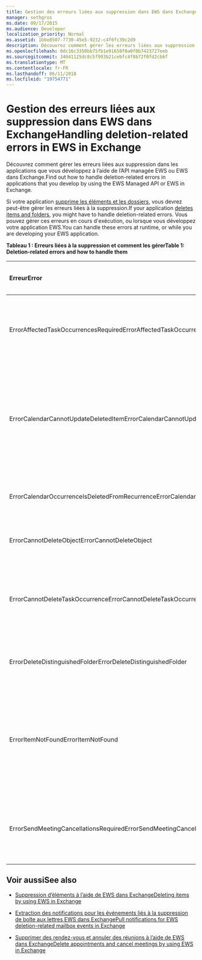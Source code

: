 ```yaml
---
title: Gestion des erreurs liées aux suppression dans EWS dans Exchange
manager: sethgros
ms.date: 09/17/2015
ms.audience: Developer
localization_priority: Normal
ms.assetid: 1bbe8507-7730-45e5-9232-c4f6fc39c2d9
description: Découvrez comment gérer les erreurs liées aux suppression dans les applications que vous développez à l’aide de l’API managée EWS ou EWS dans Exchange.
ms.openlocfilehash: 0dc16c3350bb75fb1e91650f0a0f0b7423727eeb
ms.sourcegitcommit: 34041125dc8c5f993b21cebfc4f8b72f0fd2cb6f
ms.translationtype: MT
ms.contentlocale: fr-FR
ms.lasthandoff: 06/11/2018
ms.locfileid: "19754771"
---
```

# <a name="handling-deletion-related-errors-in-ews-in-exchange"></a><span data-ttu-id="5d54d-103">Gestion des erreurs liées aux suppression dans EWS dans Exchange</span><span class="sxs-lookup"><span data-stu-id="5d54d-103">Handling deletion-related errors in EWS in Exchange</span></span>

<span data-ttu-id="5d54d-104">Découvrez comment gérer les erreurs liées aux suppression dans les applications que vous développez à l’aide de l’API managée EWS ou EWS dans Exchange.</span><span class="sxs-lookup"><span data-stu-id="5d54d-104">Find out how to handle deletion-related errors in applications that you develop by using the EWS Managed API or EWS in Exchange.</span></span>
  
<span data-ttu-id="5d54d-105">Si votre application [supprime les éléments et les dossiers](deleting-items-by-using-ews-in-exchange.md), vous devrez peut-être gérer les erreurs liées à la suppression.</span><span class="sxs-lookup"><span data-stu-id="5d54d-105">If your application [deletes items and folders](deleting-items-by-using-ews-in-exchange.md), you might have to handle deletion-related errors.</span></span> <span data-ttu-id="5d54d-106">Vous pouvez gérer ces erreurs en cours d'exécution, ou lorsque vous développez votre application EWS.</span><span class="sxs-lookup"><span data-stu-id="5d54d-106">You can handle these errors at runtime, or while you are developing your EWS application.</span></span>
  
<span data-ttu-id="5d54d-107">**Tableau 1 : Erreurs liées à la suppression et comment les gérer**</span><span class="sxs-lookup"><span data-stu-id="5d54d-107">**Table 1: Deletion-related errors and how to handle them**</span></span>

|<span data-ttu-id="5d54d-108">**Erreur**</span><span class="sxs-lookup"><span data-stu-id="5d54d-108">**Error**</span></span>|<span data-ttu-id="5d54d-109">**Cet événement se produit lorsque vous essayez de...**</span><span class="sxs-lookup"><span data-stu-id="5d54d-109">**Occurs when you try to…**</span></span>|<span data-ttu-id="5d54d-110">**Traiter par...**</span><span class="sxs-lookup"><span data-stu-id="5d54d-110">**Handle it by…**</span></span>|
|:-----|:-----|:-----|
|<span data-ttu-id="5d54d-111">ErrorAffectedTaskOccurrencesRequired</span><span class="sxs-lookup"><span data-stu-id="5d54d-111">ErrorAffectedTaskOccurrencesRequired</span></span>  <br/> |<span data-ttu-id="5d54d-112">Supprimer une instance d’une tâche périodique, et la propriété **AffectedTaskOccurrence** n’est pas définie.</span><span class="sxs-lookup"><span data-stu-id="5d54d-112">Delete an instance of a recurring task, and the **AffectedTaskOccurrence** property is not set.</span></span>  <br/> |<span data-ttu-id="5d54d-113">Définition de la propriété **AffectedTaskOccurrence** et la suppression de nouvelle tentative en cours.</span><span class="sxs-lookup"><span data-stu-id="5d54d-113">Setting the **AffectedTaskOccurrence** property, and retrying the deletion.</span></span>  <br/> |
|<span data-ttu-id="5d54d-114">ErrorCalendarCannotUpdateDeletedItem</span><span class="sxs-lookup"><span data-stu-id="5d54d-114">ErrorCalendarCannotUpdateDeletedItem</span></span>  <br/> |<span data-ttu-id="5d54d-115">Mettre à jour un élément de calendrier situé dans le dossier éléments supprimés lors de la mise à jour risque de l’envoi d’une invitation à la réunion aux participants.</span><span class="sxs-lookup"><span data-stu-id="5d54d-115">Update a calendar item located in the Deleted Items folder when the update would result in sending a meeting invite to attendees.</span></span>  <br/> |<span data-ttu-id="5d54d-116">L’annulation de la mise à jour ou déplaçant l’élément de calendrier dans le dossier de calendrier par défaut et mise à jour de l’élément de calendrier.</span><span class="sxs-lookup"><span data-stu-id="5d54d-116">Canceling the update or moving the calendar item back to the default Calendar folder and updating the calendar item.</span></span>  <br/> |
|<span data-ttu-id="5d54d-117">ErrorCalendarOccurrenceIsDeletedFromRecurrence</span><span class="sxs-lookup"><span data-stu-id="5d54d-117">ErrorCalendarOccurrenceIsDeletedFromRecurrence</span></span>  <br/> |<span data-ttu-id="5d54d-118">Faire référence à une occurrence d’un rendez-vous périodique supprimée.</span><span class="sxs-lookup"><span data-stu-id="5d54d-118">Reference a deleted occurrence of a recurring appointment.</span></span>  <br/> |<span data-ttu-id="5d54d-119">Suppression d’une référence à une occurrence supprimée.</span><span class="sxs-lookup"><span data-stu-id="5d54d-119">Removing a reference to a deleted occurrence.</span></span>  <br/> |
|<span data-ttu-id="5d54d-120">ErrorCannotDeleteObject</span><span class="sxs-lookup"><span data-stu-id="5d54d-120">ErrorCannotDeleteObject</span></span>  <br/> |<span data-ttu-id="5d54d-121">Supprimer un élément qui ne peut pas être supprimé.</span><span class="sxs-lookup"><span data-stu-id="5d54d-121">Delete an item that cannot be deleted.</span></span>  <br/> |<span data-ttu-id="5d54d-122">Quitter tente de supprimer l’élément.</span><span class="sxs-lookup"><span data-stu-id="5d54d-122">Quitting attempts to delete the item.</span></span>  <br/> |
|<span data-ttu-id="5d54d-123">ErrorCannotDeleteTaskOccurrence</span><span class="sxs-lookup"><span data-stu-id="5d54d-123">ErrorCannotDeleteTaskOccurrence</span></span>  <br/> |<span data-ttu-id="5d54d-124">Supprimer une occurrence d’une tâche non périodique ou la dernière occurrence d’une tâche périodique.</span><span class="sxs-lookup"><span data-stu-id="5d54d-124">Delete an occurrence of a nonrecurring task or delete the last occurrence of a recurring task.</span></span>  <br/> |<span data-ttu-id="5d54d-125">Suppression d’une tâche non périodique ou quitter tente de supprimer la dernière occurrence d’une tâche périodique.</span><span class="sxs-lookup"><span data-stu-id="5d54d-125">Deleting a nonrecurring task or quitting attempts to delete the last occurrence of a recurring task.</span></span>  <br/> |
|<span data-ttu-id="5d54d-126">ErrorDeleteDistinguishedFolder</span><span class="sxs-lookup"><span data-stu-id="5d54d-126">ErrorDeleteDistinguishedFolder</span></span>  <br/> |<span data-ttu-id="5d54d-127">Supprimer un dossier unique.</span><span class="sxs-lookup"><span data-stu-id="5d54d-127">Delete a distinguished folder.</span></span>  <br/> |<span data-ttu-id="5d54d-128">Indiquant que les dossiers par défaut ne peut pas être supprimées.</span><span class="sxs-lookup"><span data-stu-id="5d54d-128">Indicating that default folders cannot be deleted.</span></span>  <br/> |
|<span data-ttu-id="5d54d-129">ErrorItemNotFound</span><span class="sxs-lookup"><span data-stu-id="5d54d-129">ErrorItemNotFound</span></span>  <br/> |<span data-ttu-id="5d54d-130">Accéder à un élément définitivement supprimé.</span><span class="sxs-lookup"><span data-stu-id="5d54d-130">Access a permanently deleted item.</span></span>  <br/> |<span data-ttu-id="5d54d-131">Suppression des références à un élément lorsqu’il est supprimé de la banque.</span><span class="sxs-lookup"><span data-stu-id="5d54d-131">Removing references to an item when it is deleted from the store.</span></span> <span data-ttu-id="5d54d-132">Si un élément est récupéré, assurez-vous que vous rétablissez les références requises pour le client.</span><span class="sxs-lookup"><span data-stu-id="5d54d-132">If an item is recovered, make sure that you reinstate required references to the client.</span></span>  <br/> |
|<span data-ttu-id="5d54d-133">ErrorSendMeetingCancellationsRequired</span><span class="sxs-lookup"><span data-stu-id="5d54d-133">ErrorSendMeetingCancellationsRequired</span></span>  <br/> |<span data-ttu-id="5d54d-134">Supprimer un élément de calendrier sans spécifier si les annulations de réunion doivent être envoyées.</span><span class="sxs-lookup"><span data-stu-id="5d54d-134">Delete a calendar item without specifying whether meeting cancellations should be sent.</span></span>  <br/> |<span data-ttu-id="5d54d-135">Vous spécifiez que les annulations de réunion doit ou ne doit pas être envoyée.</span><span class="sxs-lookup"><span data-stu-id="5d54d-135">Specifying that meeting cancellations should or should not be sent.</span></span>  <br/> |
   
## <a name="see-also"></a><span data-ttu-id="5d54d-136">Voir aussi</span><span class="sxs-lookup"><span data-stu-id="5d54d-136">See also</span></span>


- [<span data-ttu-id="5d54d-137">Suppression d’éléments à l’aide de EWS dans Exchange</span><span class="sxs-lookup"><span data-stu-id="5d54d-137">Deleting items by using EWS in Exchange</span></span>](deleting-items-by-using-ews-in-exchange.md)
    
- [<span data-ttu-id="5d54d-138">Extraction des notifications pour les événements liés à la suppression de boîte aux lettres EWS dans Exchange</span><span class="sxs-lookup"><span data-stu-id="5d54d-138">Pull notifications for EWS deletion-related mailbox events in Exchange</span></span>](pull-notifications-for-ews-deletion-related-mailbox-events-in-exchange.md)
    
- [<span data-ttu-id="5d54d-139">Supprimer des rendez-vous et annuler des réunions à l’aide de EWS dans Exchange</span><span class="sxs-lookup"><span data-stu-id="5d54d-139">Delete appointments and cancel meetings by using EWS in Exchange</span></span>](how-to-delete-appointments-and-cancel-meetings-by-using-ews-in-exchange.md)
    

